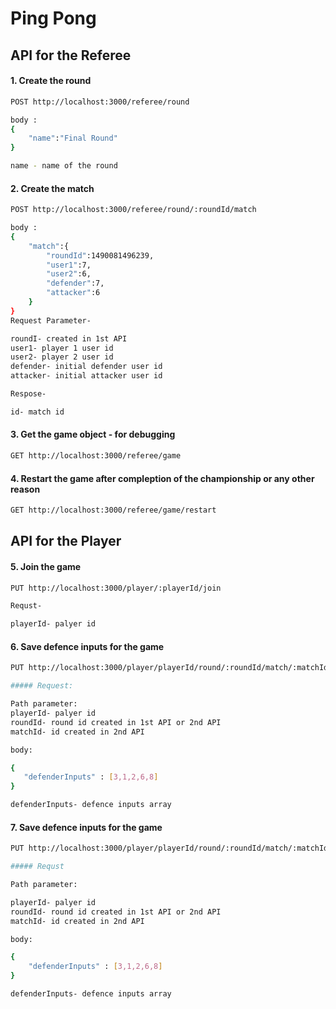 # Ping Pong


## API for the Referee 

#### 1. Create the round
```sh
POST http://localhost:3000/referee/round

body :
{
	"name":"Final Round"
}

name - name of the round
```

#### 2. Create the match
```sh
POST http://localhost:3000/referee/round/:roundId/match

body :
{
	"match":{
		"roundId":1490081496239, 
		"user1":7, 
		"user2":6, 
		"defender":7,
		"attacker":6 
	}
}
Request Parameter-

roundI- created in 1st API
user1- player 1 user id 
user2- player 2 user id
defender- initial defender user id 
attacker- initial attacker user id

Respose-

id- match id

```

#### 3. Get the game object - for debugging
```sh
GET http://localhost:3000/referee/game
```

#### 4. Restart the game after compleption of the championship or any other reason
```sh
GET http://localhost:3000/referee/game/restart
```


## API for the Player 

#### 5. Join the game 
```sh
PUT http://localhost:3000/player/:playerId/join

Requst-

playerId- palyer id

```

#### 6. Save defence inputs for the game
```sh
PUT http://localhost:3000/player/playerId/round/:roundId/match/:matchId/defend

##### Request:

Path parameter: 
playerId- palyer id
roundId- round id created in 1st API or 2nd API
matchId- id created in 2nd API

body:

{
   "defenderInputs" : [3,1,2,6,8]
}

defenderInputs- defence inputs array
```

#### 7. Save defence inputs for the game
```sh
PUT http://localhost:3000/player/playerId/round/:roundId/match/:matchId/attack

##### Requst

Path parameter:

playerId- palyer id
roundId- round id created in 1st API or 2nd API
matchId- id created in 2nd API

body: 

{
    "defenderInputs" : [3,1,2,6,8]
}

defenderInputs- defence inputs array
```
